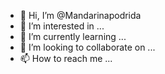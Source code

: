 - 👋 Hi, I’m @Mandarinapodrida
- 👀 I’m interested in ...
- 🌱 I’m currently learning ...
- 💞️ I’m looking to collaborate on ...
- 📫 How to reach me ...

<!---
Mandarinapodrida/Mandarinapodrida is a ✨ special ✨ repository because its `README.md` (this file) appears on your GitHub profile.
You can click the Preview link to take a look at your changes.
--->
